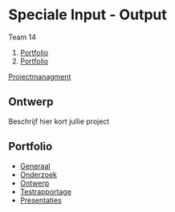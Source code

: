 # Speciale Input - Output
Team 14
1. <Joshua Pole>  [Portfolio](https://23588.hosts.ma-cloud.nl/)
2. <Jessey Stend> [Portfolio](https://22351.hosts.ma-cloud.nl/)

[Projectmanagment]() <Trello scrumboard bijvoorbeeld>

## Ontwerp
Beschrijf hier kort jullie project

## Portfolio

* [Generaal](https://drive.google.com/drive/u/0/folders/1_psvB2sHf1jGJt2STFgHuVnwN2IoPduy)
* [Onderzoek](https://docs.google.com/document/d/1VKK6yHnHQjxMLSdVrzA-sQkBtxAPOI-4UhY69gf3rD8/edit)
* [Ontwerp](https://docs.google.com/document/d/1VYxuNew3J8u7xUdatMITWamLIHOLChAZfbm2_dE48ZE/edit)
* [Testrapportage](https://docs.google.com/document/d/156BVBIURTpxDA_felh3uWky4jq4C7hNc717tztQzOac/edit)
* [Presentaties](https://drive.google.com/drive/u/0/folders/1zIaT_-KLLO2Pn118-BZqjCuoe4zAEHGO)
